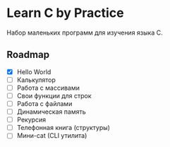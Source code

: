 # Learn C by Practice

Набор маленьких программ для изучения языка C.

## Roadmap
- [x] Hello World
- [ ] Калькулятор
- [ ] Работа с массивами
- [ ] Свои функции для строк
- [ ] Работа с файлами
- [ ] Динамическая память
- [ ] Рекурсия
- [ ] Телефонная книга (структуры)
- [ ] Мини-cat (CLI утилита)